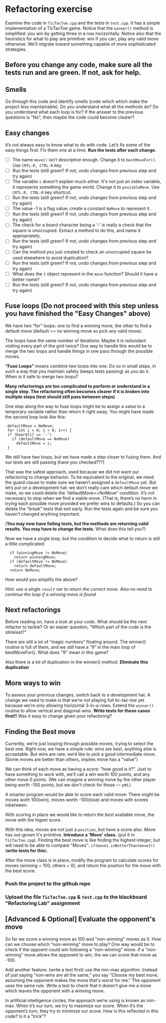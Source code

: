 # Refactoring exercise

Examine the code in `TicTacToe.cpp` and the tests in `test.cpp`. It has a simple implementation of a TicTacToe game.
Notice that the `winner()` method is simplified: you win by getting three in a row horizontally. 
Notice also that the heuristics for what to play are primitive: win if you can, play any valid move otherwise. 
We’ll migrate toward something capable of more sophisticated strategies.

## Before you change any code, make sure all the tests run and are green. If not, ask for help.

## Smells

Go through this code and identify smells (code which which make the project less maintainable). Do you understand what all the methods do? Do you understand what each loop is for? If the answer to the previous questions is "No", then maybe the code could become clearer? 

## Easy changes

It’s not always easy to know what to do with code. Let’s fix some of the easy things first.
Fix them one at a time. **Run the tests after each change**.

- [ ] The name `move()` isn’t descriptive enough. Change it to `bestMoveFor()`. Use  `CRTL-R, CTRL-R` key.
- [ ] Run the tests (still green? If not, undo changes from previous step and try again)
- [ ] The variable `i` doesn’t explain much either. It's not just an index variable, it represents something the game world. Change it to `possibleMove`. Use `CRTL-R, CTRL-R` key shortcut.
- [ ] Run the tests (still green? If not, undo changes from previous step and try again)
- [ ] The value -1 is a flag value; create a constant `NoMove` to represent it.
- [ ] Run the tests (still green? If not, undo changes from previous step and try again)
- [ ] The check for a board character being a ‘-’ is really a check that the square is unoccupied. Extract a method to do this, and name it appropriately.
- [ ] Run the tests (still green? If not, undo changes from previous step and try again)
- [ ] Can the method you just created to check an unoccupied square be used elsewhere to avoid duplication?
- [ ] Run the tests (still green? If not, undo changes from previous step and try again)
- [ ] What does the `t` object represent in the `move` function? Should it have a better name?
- [ ] Run the tests (still green? If not, undo changes from previous step and try again)

## Fuse loops (**Do not proceed with this step unless you have finished the "Easy Changes" above**)

We have two “for” loops: one to find a winning move, the other to find a default move (default == no winning move so pick any valid move).

The loops have the same number of iterations. Maybe it is redundant visiting every part of the grid twice?
One way to handle this would be to merge the two loops and handle things in one pass through the possible moves.

**“Fuse Loops”** means combine two loops into one. Do so in small steps, in such a way that you maintain safety (keeps tests passing) as you do it. 
When is it safe to merge two loops?

**Many refactorings are too complicated to perform or understand in a single step. The refactoring often becomes clearer if it is broken into multiple steps (test should still pass between steps)**

One step along the way to fuse loops might be to assign a value to a temporary variable rather than return it right away. 
You might have made the second loop look like this:

```
 defaultMove = NoMove;
 for (int i = 0; i < 9; i++) {
 if (board[i] == ‘-‘)
   if (defaultMove == NoMove)
     defaultMove = i;
 }
 ```
 We still have two loops, but we have made a step closer to fusing them. And our tests are still passing (have you checked???)
 
 That was the safest approach, used because we did not want our refactoring to change behavior. 
 To be equivalent to the original, we need the guard clause to make sure we haven’t assigned a `defaultMove` yet.
 But let’s put on a development hat: we don’t really care which default move we make, so we could delete the “defaultMove==NoMove” condition. 
 It’s not necessary to stop when we find a viable move. (That is, there’s no harm in trying each possible move provided we prefer wins to defaults.) 
 So you can delete the “break” tests that exit early. Run the tests again and be sure you haven’t changed anything important.
 
 (**You may now have failing tests, but the methods are returning valid results. You may have to change the tests**. What does this tell you?)
 
 Now we have a single loop, but the condition to decide what to return is still a little complicated:
 
 ```
   if (winningMove != NoMove)
     return winningMove;
   if (defaultMove != NoMove)
     return defaultMove;
   return NoMove;
 ```
 
 How would you simplify the above?
 
 *Hint: use a single `result` var to return the correct move. Also no need to continue the loop if a winning move is found*
 
 ## Next refactorings
 
 Before reading on, have a look at your code. What should be the next refactor to tackle? Or an easier question, "Which part of the code is the stinkiest?"
 
 There are still a lot of “magic numbers” floating around. 
 The winner() routine is full of them, and we still have a “9” in the main loop of bestMoveFor().
 What does "9" mean in this game?
 
 Also there is a lot of duplication in the winner() method. **Eliminate this duplication**
 
 ## More ways to win
 
To assess your previous changes, switch back to a development hat. 
A change we need to make is that we’re not playing full tic-tac-toe yet because we’re only allowing horizontal 3-in-a-rows. 
Extend the `winner()` routine to allow vertical and diagonal wins. **Write tests for these cases first!!**
Was it easy to change given your refactoring?

 ## Finding the Best move
 
 Currently, we’re just looping through possible moves, trying to select the best one. 
 Right now, we have a simple rule: wins are best, 
 anything else is acceptable. But wins are rare; we’d like to pick a good intermediate move. 
 (Some moves are better than others, implies move has a "value")
 
 We can think of each move as having a score: "how good is it?". 
 Just to have something to work with, we’ll call a win worth 100 points, and any other move 0 points.
 (We can imagine a winning move by the other player being worth -100 points, but we don’t check for those — yet.)
 
 A smarter program would be able to score each valid move: There might be moves woth 100(win), moves worth -100(lose) and moves with scores inbetween.
 
 With scoring in place we would like to return the *best* available move, the move with the higest score.
 
 With this idea, moves are not just a `position`, but have a score also. Move has out-grown it's primitive. **Introduce a 'Move' class.** (put it in `TicTacToe.cpp`). Finding the best move is like finding the highest integer, but will need to be able to compare "Moves": `if(move1.isBetterThan(move2))` (**write tests for this**).
 
 After the move class is in place, modify the program to calculate scores for moves (winning = 100, others = 0), and return the position for the move with the best score. 
 
 ### Push the project to the github repo

 ### Upload the file `TicTacToe.cpp` & `test.cpp` to the blackboard "Refactoring Lab" assignment
 
 ## [Advanced & Optional] Evaluate the opponent's move
 
 So far we score a winning move as 100 and "non-winning" moves as 0. How can we choose which "non-winning" move to play? One way would be to check if the oppoent could win following a "non-winning" move. if a "non-winning" move allows the opponent to win, the we can score that move as -100.
 
Add another feature: (write a test first) use the min-max algorithm. Instead of just saying "non-wins are all the same," you say "Choose my best move, assuming the opponent makes the move that's worst for me." The opponent uses the same rule. Write a test to check that it doesn't give me a move which leaves the opponent with a winning move. 
 
 In artificial intelligence circles, the approach we’re using is known as min-max. When it’s our turn, we try to maximize our score. When it’s the opponent’s turn, they try to minimize our score. How is this reflected in this code? Is it a “trick”?
 
 
 
 
 
 
